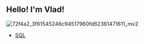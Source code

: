 Hello! I'm Vlad!
--------------------
![72f4a2_3f61545246c94517960fd62361471611_mv2](https://user-images.githubusercontent.com/101735229/174884638-8626003a-aaa9-4208-8978-6e2b98f4c80e.gif)

* [SQL](https://github.com/SolovyevVlad/HomeWork_SQL)

